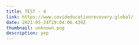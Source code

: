 ```yaml
---
title: TEST - 4
link: https://www.covideducationrecovery.global/
date: 2021-05-24T19:04:06.439Z
thumbnail: unknown.png
description: yep
---
```

